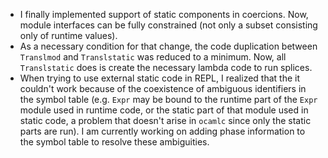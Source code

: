 * I finally implemented support of static components in coercions. Now, module interfaces can be fully constrained (not only a subset consisting only of runtime values).
* As a necessary condition for that change, the code duplication between `Translmod` and `Translstatic` was reduced to a minimum. Now, all `Translstatic` does is create the necessary lambda code to run splices.
* When trying to use external static code in REPL, I realized that the it couldn't work because of the coexistence of ambiguous identifiers in the symbol table (e.g. `Expr` may be bound to the runtime part of the `Expr` module used in runtime code, or the static part of that module used in static code, a problem that doesn't arise in `ocamlc` since only the static parts are run). I am currently working on adding phase information to the symbol table to resolve these ambiguities.
